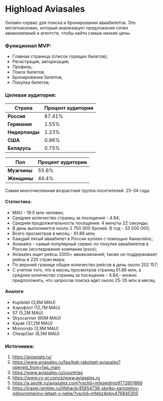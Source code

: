 # Highload Aviasales
Онлайн-сервис для поиска и бронирования авиабилетов. Это метапоисковик, который анализирует предложения сотен авиакомпаний и агентств, чтобы найти самые низкие цены.

### Функционал MVP:
- Главная страница (список горящих билетов);
- Регистрация, авторизация;
- Профиль;
- Поиск билетов;
- Бронирование билетов;
- Покупка билетов;

### Целевая аудитория:
| Страна         | Процент аудитории | 
|--------------------|-------------------|
| **Россия**    | 87.41%          |
| **Германия**          | 1.55%         |
| **Нидерланды**| 1.23%          |
| **США**          | 0.96%        |
| **Беларусь**    | 0.75%          |

| Пол | Процент аудитории |
|------------|--------------|
| **Мужчины**  | 55.6% |
| **Женщины**  | 44.4% |

Самая многочисленная возрастная группа посетителей: 25–34 года.

#### Статистика:
- MAU - 19.5 млн человек;
- Среднее количество страниц за посещение - 4.84;
- Средняя продолжительность посещения: 4 минуты 22 секунды;
- В день выполняется около 2 750 000 броней. В год - 33 000 000;
- Всего просмотров в месяц - 61.88 млн;
- Каждый пятый авиабилет в России куплен с помощью Авиасейлс;
- Aviasales - самый популярный сервис по покупке авиабилетов в России (исследование компании Ipsos);
- Aviasales ищет рейсы 2000+ авиакомпаний; также он поддерживает рейсы в 220 стран мира;
- По верхней границе общее количество рейсов в день около 202 157;
- С учетом того, что в месяц просмотров страниц 61.88 млн, а среднее количество страниц за посещение - 4.84,- можно предположить, что запросов поиска идет около 25-35 млн в месяц.

#### Аналоги
- Kupibilet (3,6M MAU)
- Аэрофлот (12,7M MAU)
- S7 (5,2M MAU)
- Skyscanner (60M MAU)
- Kayak (37,2M MAU)
- Momondo (3,9M MAU)
- CheapOair (6,5M MAU)

### Источники:
1. https://aviastats.ru/
2. https://www.aviasales.ru/faq/kak-rabotaet-aviasales?opened_from=faq_main
3. https://www.aviasales.ru/countries
4. https://www.cy-pr.com/a/www.aviasales.ru
5. https://a.seolik.ru/aviasales.com?ysclid=mfeaeidmp9772601866
6. https://travel.rambler.ru/lifehack/45854738-skolko-samoletov-odnovremenno-letaet-v-nebe/?ysclid=mfebz4pkjy476845305
